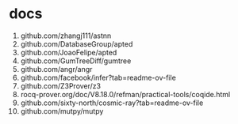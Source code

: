 # docs

1. github.com/zhangj111/astnn
2. github.com/DatabaseGroup/apted
3. github.com/JoaoFelipe/apted
4. github.com/GumTreeDiff/gumtree
5. github.com/angr/angr
6. github.com/facebook/infer?tab=readme-ov-file
7. github.com/Z3Prover/z3
8. rocq-prover.org/doc/V8.18.0/refman/practical-tools/coqide.html
9. github.com/sixty-north/cosmic-ray?tab=readme-ov-file
10. github.com/mutpy/mutpy
